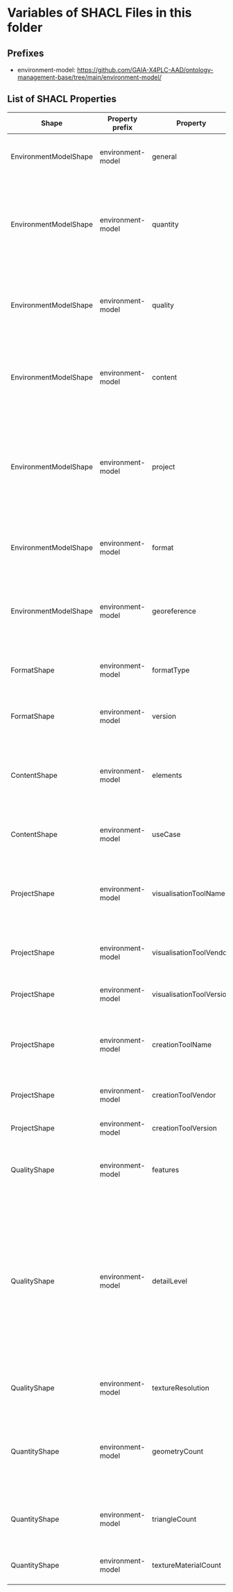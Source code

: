 # Variables of SHACL Files in this folder

## Prefixes

- environment-model: <https://github.com/GAIA-X4PLC-AAD/ontology-management-base/tree/main/environment-model/>

## List of SHACL Properties

| Shape | Property prefix | Property | MinCount | MaxCount | Description | Datatype/NodeKind | Filename |
| --- | --- | --- | --- | --- | --- | --- | --- |
| EnvironmentModelShape | environment-model | general | 1 | 1 | General properties common for all simulation assets. |  | environment-model_shacl.ttl |
| EnvironmentModelShape | environment-model | quantity | 1 | 1 | Contains properties to describe the quantity (number of geometries, triangles, texture) of the environment-model asset. |  | environment-model_shacl.ttl |
| EnvironmentModelShape | environment-model | quality | 1 | 1 | Contains properties to describe the quality (detail level, features) of the environment-model asset. |  | environment-model_shacl.ttl |
| EnvironmentModelShape | environment-model | content | 1 | 1 | Contains properties to describe the content (elements, use cases) of the environment-model asset. |  | environment-model_shacl.ttl |
| EnvironmentModelShape | environment-model | project | 1 | 1 | Contains properties to describe the project information (software used for generation and visualisation) of the environment-model asset. |  | environment-model_shacl.ttl |
| EnvironmentModelShape | environment-model | format | 1 | 1 | Contains properties to describe the format of the environment-model asset. |  | environment-model_shacl.ttl |
| EnvironmentModelShape | environment-model | georeference | 1 | 1 | General properties for defining the location and projection of the environment-model asset. |  | environment-model_shacl.ttl |
| FormatShape | environment-model | formatType |  | 1 | Defines the data type of the environment-model asset. | <http://www.w3.org/2001/XMLSchema#string> | environment-model_shacl.ttl |
| FormatShape | environment-model | version |  | 1 | Defines the version of the environment-model asset's data type. | <http://www.w3.org/2001/XMLSchema#string> | environment-model_shacl.ttl |
| ContentShape | environment-model | elements |  | 1 | Provides a description of the visual elements contained in the environment-model asset. | <http://www.w3.org/2001/XMLSchema#string> | environment-model_shacl.ttl |
| ContentShape | environment-model | useCase |  | 1 | Defines the potential use case of the environment-model asset. | <http://www.w3.org/2001/XMLSchema#string> | environment-model_shacl.ttl |
| ProjectShape | environment-model | visualisationToolName |  | 1 | Defines the name of the visualisation tool for which the environment-model was created. | <http://www.w3.org/2001/XMLSchema#string> | environment-model_shacl.ttl |
| ProjectShape | environment-model | visualisationToolVendor |  | 1 | Defines the vendor name of the visualisation tool. | <http://www.w3.org/2001/XMLSchema#string> | environment-model_shacl.ttl |
| ProjectShape | environment-model | visualisationToolVersion |  | 1 | Defines the version of the visualisation tool. | <http://www.w3.org/2001/XMLSchema#string> | environment-model_shacl.ttl |
| ProjectShape | environment-model | creationToolName |  | 1 | Defines the name of the creation tool used to create the environment-model. | <http://www.w3.org/2001/XMLSchema#string> | environment-model_shacl.ttl |
| ProjectShape | environment-model | creationToolVendor |  | 1 | Defines the vendor name of the creation tool. | <http://www.w3.org/2001/XMLSchema#string> | environment-model_shacl.ttl |
| ProjectShape | environment-model | creationToolVersion |  | 1 | Defines the version of the creation tool. | <http://www.w3.org/2001/XMLSchema#string> | environment-model_shacl.ttl |
| QualityShape | environment-model | features | 0 | 1 | Describes the features that influence the quality of the environment-model. | <http://www.w3.org/2001/XMLSchema#string> | environment-model_shacl.ttl |
| QualityShape | environment-model | detailLevel |  | 1 | Defines the category of the level of detail. High: the highest level with additional object enrichment; Medium: derived directly from data sources with environmental context; Low: a simple topological representation. | <http://www.w3.org/2001/XMLSchema#string> | environment-model_shacl.ttl |
| QualityShape | environment-model | textureResolution | 0 | 1 | Specifies the maximum real texture resolution in metres. | <http://www.w3.org/2001/XMLSchema#float> | environment-model_shacl.ttl |
| QuantityShape | environment-model | geometryCount |  | 1 | Defines the total number of geometries (all triangles with a material assignment), counting each instance only once. | <http://www.w3.org/2001/XMLSchema#unsignedInt> | environment-model_shacl.ttl |
| QuantityShape | environment-model | triangleCount |  | 1 | Defines the total number of triangles, counting each instance only once. | <http://www.w3.org/2001/XMLSchema#unsignedInt> | environment-model_shacl.ttl |
| QuantityShape | environment-model | textureMaterialCount |  | 1 | Specifies the total number of textures used. | <http://www.w3.org/2001/XMLSchema#unsignedInt> | environment-model_shacl.ttl |
